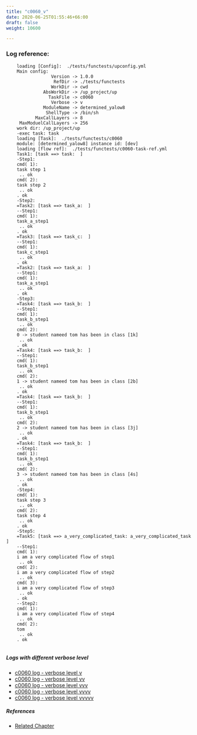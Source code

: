 ```yaml
---
title: "c0060_v"
date: 2020-06-25T01:55:46+66:00
draft: false
weight: 10600

---
```


### Log reference: <no value>

```
    loading [Config]:  ./tests/functests/upconfig.yml
    Main config:
                 Version -> 1.0.0
                  RefDir -> ./tests/functests
                 WorkDir -> cwd
              AbsWorkDir -> /up_project/up
                TaskFile -> c0060
                 Verbose -> v
              ModuleName -> determined_yalow8
               ShellType -> /bin/sh
           MaxCallLayers -> 8
     MaxModuelCallLayers -> 256
    work dir: /up_project/up
    -exec task: task
    loading [Task]:  ./tests/functests/c0060
    module: [determined_yalow8] instance id: [dev]
    loading [flow ref]:  ./tests/functests/c0060-task-ref.yml
    Task1: [task ==> task:  ]
    -Step1:
    cmd( 1):
    task step 1
     .. ok
    cmd( 2):
    task step 2
     .. ok
    . ok
    -Step2:
    =Task2: [task ==> task_a:  ]
    --Step1:
    cmd( 1):
    task_a_step1
     .. ok
    . ok
    =Task3: [task ==> task_c:  ]
    --Step1:
    cmd( 1):
    task_c_step1
     .. ok
    . ok
    =Task2: [task ==> task_a:  ]
    --Step1:
    cmd( 1):
    task_a_step1
     .. ok
    . ok
    -Step3:
    =Task4: [task ==> task_b:  ]
    --Step1:
    cmd( 1):
    task_b_step1
     .. ok
    cmd( 2):
    0 -> student nameed tom has been in class [1k]
     .. ok
    . ok
    =Task4: [task ==> task_b:  ]
    --Step1:
    cmd( 1):
    task_b_step1
     .. ok
    cmd( 2):
    1 -> student nameed tom has been in class [2b]
     .. ok
    . ok
    =Task4: [task ==> task_b:  ]
    --Step1:
    cmd( 1):
    task_b_step1
     .. ok
    cmd( 2):
    2 -> student nameed tom has been in class [3j]
     .. ok
    . ok
    =Task4: [task ==> task_b:  ]
    --Step1:
    cmd( 1):
    task_b_step1
     .. ok
    cmd( 2):
    3 -> student nameed tom has been in class [4s]
     .. ok
    . ok
    -Step4:
    cmd( 1):
    task step 3
     .. ok
    cmd( 2):
    task step 4
     .. ok
    . ok
    -Step5:
    =Task5: [task ==> a_very_complicated_task: a_very_complicated_task ]
    --Step1:
    cmd( 1):
    i am a very complicated flow of step1
     .. ok
    cmd( 2):
    i am a very complicated flow of step2
     .. ok
    cmd( 3):
    i am a very complicated flow of step3
     .. ok
    . ok
    --Step2:
    cmd( 1):
    i am a very complicated flow of step4
     .. ok
    cmd( 2):
    tom
     .. ok
    . ok
    
```

##### Logs with different verbose level
* [c0060 log - verbose level v](../../logs/c0060_v)
* [c0060 log - verbose level vv](../../logs/c0060_vv)
* [c0060 log - verbose level vvv](../../logs/c0060_vvv)
* [c0060 log - verbose level vvvv](../../logs/c0060_vvvv)
* [c0060 log - verbose level vvvvv](../../logs/c0060_vvvvv)

##### References
* [Related Chapter](../../organization/c0060)
